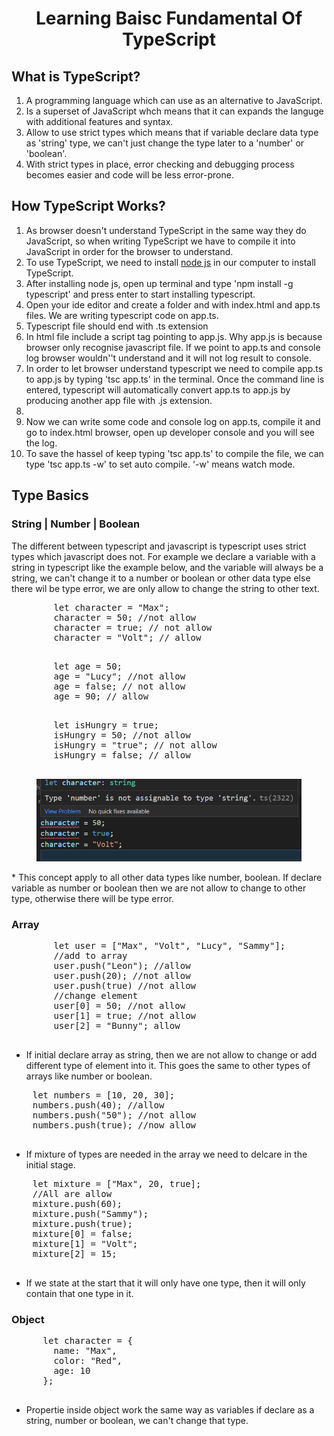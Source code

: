 <html>
<body>
  <h1 align="center">Learning Baisc Fundamental Of TypeScript</h1>
  
  <div>
    <h2>What is TypeScript?</h2>
    <ol>
      <li>A programming language which can use as an alternative to JavaScript.</li>
      <li>Is a superset of JavaScript whch means that it can expands the languge with additional features and syntax.</li>
      <li>Allow to use strict types which means that if variable declare data type as 'string' type, we can't just change the type later to a 'number' or 'boolean'.</li>
      <li>With strict types in place, error checking and debugging process becomes easier and code will be less error-prone. </li>
    </ol>
  </div>
  <div>
    <h2>How TypeScript Works?</h2>
    <ol>
      <li>As browser doesn't understand TypeScript in the same way they do JavaScript, so when writing TypeScript we have to compile it into JavaScript in order for the browser to understand.</li>
      <li>To use TypeScript, we need to install <a href="https://nodejs.org/en/">node js</a> in our computer to install TypeScript.</li>
      <li>After installing node js, open up terminal and type 'npm install -g typescript' and press enter to start installing typescript.</li>
      <li>Open your ide editor and create a folder and with index.html and app.ts files. We are writing typescript code on app.ts.</li>
      <li>Typescript file should end with .ts extension</li>
      <li>In html file include a script tag pointing to app.js. Why app.js is because browser only recognise javascript file. If we point to app.ts and console log browser wouldn''t understand and it will not log result to console.</li>
      <li>In order to let browser understand typescript we need to compile app.ts to app.js by typing 'tsc app.ts' in the terminal. Once the command line is entered, typescript will automatically convert app.ts to app.js by producing another app file with .js extension.<li>
      <li>Now we can write some code and console log on app.ts, compile it and go to index.html browser, open up developer console and you will see the log. </li>
      <li>To save the hassel of keep typing 'tsc app.ts' to compile the file, we can type 'tsc app.ts -w' to set auto compile. '-w' means watch mode.</li>
    </ol>
  </div>
   <h2>Type Basics</h2>
  <h3>String | Number | Boolean</h3>
   <div>
     <p>
       The different between typescript and javascript is typescript uses strict types which javascript does not. For example we declare a variable with a string in typescript like the example below, and the variable will always be a string, we can't change it to a number or boolean or other data type else there wil be type error, we are only allow to change the string to other text.<br>
      <pre>
        let character = "Max";
        character = 50; //not allow
        character = true; // not allow
        character = "Volt"; // allow
       </pre>
     <pre>
        let age = 50;
        age = "Lucy"; //not allow
        age = false; // not allow
        age = 90; // allow
       </pre>
      <div>
       <pre>
        let isHungry = true;
        isHungry = 50; //not allow
        isHungry = "true"; // not allow
        isHungry = false; // allow
       </pre>
        <figure>
          <img src="https://github.com/janson-gan/typeScript/blob/main/snippets/typeBasic.png" width="500" />
        </figure>
     </div>
     *  This concept apply to all other data types like number, boolean. If declare variable as number or boolean then we are not allow to change to other type, otherwise there will be type error.
     </P>
  </div>
  <h3>Array</h3>
  <div>
    <p>
      <pre>
        let user = ["Max", "Volt", "Lucy", "Sammy"];
        //add to array
        user.push("Leon"); //allow
        user.push(20); //not allow
        user.push(true) //not allow
        //change element
        user[0] = 50; //not allow
        user[1] = true; //not allow
        user[2] = "Bunny"; allow
      </pre>
    </p>
  <ul>
    <li>If initial declare array as string, then we are not allow to change or add different type of element into it. This goes the same to other types of arrays like number or boolean. </li>
  </ul>
  <pre>
    let numbers = [10, 20, 30];
    numbers.push(40); //allow
    numbers.push("50"); //not allow
    numbers.push(true); //now allow
  </pre>
  <ul>
    <li>If mixture of types are needed in the array we need to delcare in the initial stage.</li>
  </ul>
  <pre>
    let mixture = ["Max", 20, true]; 
    //All are allow
    mixture.push(60);
    mixture.push("Sammy");
    mixture.push(true);
    mixture[0] = false;
    mixture[1] = "Volt";
    mixture[2] = 15;
  </pre>
  <ul>
    <li>If we state at the start that it will only have one type, then it will only contain that one type in it.</li>
  </ul>
  </div>
  <h3>Object</h3>
  <div>
  <p>
    <pre>
      let character = {
        name: "Max",
        color: "Red",
        age: 10
      };
    </pre>
  <ul>
    <li>Propertie inside object work the same way as variables if declare as a string, number or boolean, we can't change that type.</li>
  </ul>
  <figure>
    <img src="" width="500"/>
  </figure>
  </p>
  </div>
</body>
</html>
